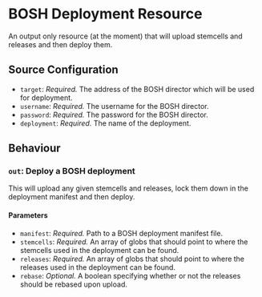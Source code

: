 # BOSH Deployment Resource

An output only resource (at the moment) that will upload stemcells and releases
and then deploy them.

## Source Configuration

* `target`: *Required.* The address of the BOSH director which will be used for
  deployment.
* `username`: *Required.* The username for the BOSH director.
* `password`: *Required.* The password for the BOSH director.
* `deployment`: *Required.* The name of the deployment.

## Behaviour

### `out`: Deploy a BOSH deployment

This will upload any given stemcells and releases, lock them down in the
deployment manifest and then deploy.

#### Parameters

* `manifest`: *Required.* Path to a BOSH deployment manifest file.
* `stemcells`: *Required.*  An array of globs that should point to where the
  stemcells used in the deployment can be found.
* `releases`: *Required.* An array of globs that should point to where the
  releases used in the deployment can be found.
* `rebase`: *Optional.* A boolean specifying whether or not the releases should
  be rebased upon upload.
